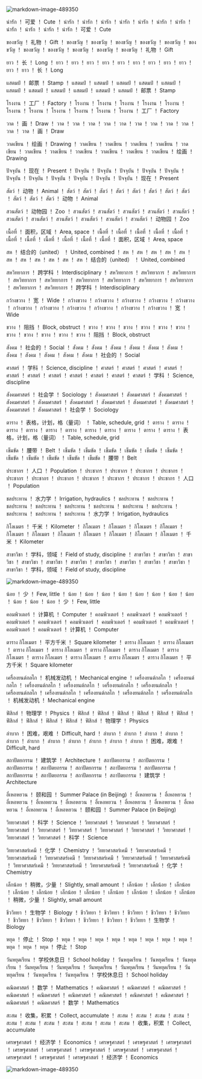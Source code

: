 ![markdown-image-489350](https://github.com/user-attachments/assets/f0238c6a-ec1f-47f0-9c0b-8d2faf2b0597)

น่ารัก	！	可爱	！	Cute	！	น่ารัก	！	น่ารัก	！	น่ารัก	！	น่ารัก	！	น่ารัก	！	น่ารัก	！	น่ารัก	！	น่ารัก	！	น่ารัก	！	น่ารัก	！	น่ารัก	！	可爱	！	Cute

ของขวัญ	！	礼物	！	Gift	！	ของขวัญ	！	ของขวัญ	！	ของขวัญ	！	ของขวัญ	！	ของขวัญ	！	ของขวัญ	！	ของขวัญ	！	ของขวัญ	！	ของขวัญ	！	ของขวัญ	！	ของขวัญ	！	礼物	！	Gift

ยาว	！	长	！	Long	！	ยาว	！	ยาว	！	ยาว	！	ยาว	！	ยาว	！	ยาว	！	ยาว	！	ยาว	！	ยาว	！	ยาว	！	ยาว	！	长	！	Long

แสตมป์	！	邮票	！	Stamp	！	แสตมป์	！	แสตมป์	！	แสตมป์	！	แสตมป์	！	แสตมป์	！	แสตมป์	！	แสตมป์	！	แสตมป์	！	แสตมป์	！	แสตมป์	！	แสตมป์	！	邮票	！	Stamp

โรงงาน	！	工厂	！	Factory	！	โรงงาน	！	โรงงาน	！	โรงงาน	！	โรงงาน	！	โรงงาน	！	โรงงาน	！	โรงงาน	！	โรงงาน	！	โรงงาน	！	โรงงาน	！	โรงงาน	！	工厂	！	Factory

วาด	！	画	！	Draw	！	วาด	！	วาด	！	วาด	！	วาด	！	วาด	！	วาด	！	วาด	！	วาด	！	วาด	！	วาด	！	วาด	！	画	！	Draw

วาดเขียน	！	绘画	！	Drawing	！	วาดเขียน	！	วาดเขียน	！	วาดเขียน	！	วาดเขียน	！	วาดเขียน	！	วาดเขียน	！	วาดเขียน	！	วาดเขียน	！	วาดเขียน	！	วาดเขียน	！	วาดเขียน	！	绘画	！	Drawing

ปัจจุบัน	！	现在	！	Present	！	ปัจจุบัน	！	ปัจจุบัน	！	ปัจจุบัน	！	ปัจจุบัน	！	ปัจจุบัน	！	ปัจจุบัน	！	ปัจจุบัน	！	ปัจจุบัน	！	ปัจจุบัน	！	ปัจจุบัน	！	ปัจจุบัน	！	现在	！	Present

สัตว์	！	动物	！	Animal	！	สัตว์	！	สัตว์	！	สัตว์	！	สัตว์	！	สัตว์	！	สัตว์	！	สัตว์	！	สัตว์	！	สัตว์	！	สัตว์	！	สัตว์	！	动物	！	Animal

สวนสัตว์	！	动物园	！	Zoo	！	สวนสัตว์	！	สวนสัตว์	！	สวนสัตว์	！	สวนสัตว์	！	สวนสัตว์	！	สวนสัตว์	！	สวนสัตว์	！	สวนสัตว์	！	สวนสัตว์	！	สวนสัตว์	！	สวนสัตว์	！	动物园	！	Zoo

เนื้อที่	！	面积，区域	！	Area, space	！	เนื้อที่	！	เนื้อที่	！	เนื้อที่	！	เนื้อที่	！	เนื้อที่	！	เนื้อที่	！	เนื้อที่	！	เนื้อที่	！	เนื้อที่	！	เนื้อที่	！	เนื้อที่	！	面积，区域	！	Area, space

สห	！	结合的（united）	！	United, combined	！	สห	！	สห	！	สห	！	สห	！	สห	！	สห	！	สห	！	สห	！	สห	！	สห	！	สห	！	结合的（united）	！	United, combined

สหวิทยาการ	！	跨学科	！	Interdisciplinary	！	สหวิทยาการ	！	สหวิทยาการ	！	สหวิทยาการ	！	สหวิทยาการ	！	สหวิทยาการ	！	สหวิทยาการ	！	สหวิทยาการ	！	สหวิทยาการ	！	สหวิทยาการ	！	สหวิทยาการ	！	สหวิทยาการ	！	跨学科	！	Interdisciplinary

กว้างขวาง	！	宽	！	Wide	！	กว้างขวาง	！	กว้างขวาง	！	กว้างขวาง	！	กว้างขวาง	！	กว้างขวาง	！	กว้างขวาง	！	กว้างขวาง	！	กว้างขวาง	！	กว้างขวาง	！	กว้างขวาง	！	กว้างขวาง	！	宽	！	Wide

ขวาง	！	阻挡	！	Block, obstruct	！	ขวาง	！	ขวาง	！	ขวาง	！	ขวาง	！	ขวาง	！	ขวาง	！	ขวาง	！	ขวาง	！	ขวาง	！	ขวาง	！	ขวาง	！	阻挡	！	Block, obstruct

สังคม	！	社会的	！	Social	！	สังคม	！	สังคม	！	สังคม	！	สังคม	！	สังคม	！	สังคม	！	สังคม	！	สังคม	！	สังคม	！	สังคม	！	สังคม	！	社会的	！	Social

ศาสตร์	！	学科	！	Science, discipline	！	ศาสตร์	！	ศาสตร์	！	ศาสตร์	！	ศาสตร์	！	ศาสตร์	！	ศาสตร์	！	ศาสตร์	！	ศาสตร์	！	ศาสตร์	！	ศาสตร์	！	ศาสตร์	！	学科	！	Science, discipline

สังคมศาสตร์	！	社会学	！	Sociology	！	สังคมศาสตร์	！	สังคมศาสตร์	！	สังคมศาสตร์	！	สังคมศาสตร์	！	สังคมศาสตร์	！	สังคมศาสตร์	！	สังคมศาสตร์	！	สังคมศาสตร์	！	สังคมศาสตร์	！	สังคมศาสตร์	！	สังคมศาสตร์	！	社会学	！	Sociology

ตาราง	！	表格，计划，格（量词）	！	Table, schedule, grid	！	ตาราง	！	ตาราง	！	ตาราง	！	ตาราง	！	ตาราง	！	ตาราง	！	ตาราง	！	ตาราง	！	ตาราง	！	ตาราง	！	ตาราง	！	表格，计划，格（量词）	！	Table, schedule, grid

เข็มขัด	！	腰带	！	Belt	！	เข็มขัด	！	เข็มขัด	！	เข็มขัด	！	เข็มขัด	！	เข็มขัด	！	เข็มขัด	！	เข็มขัด	！	เข็มขัด	！	เข็มขัด	！	เข็มขัด	！	เข็มขัด	！	腰带	！	Belt

ประชากร	！	人口	！	Population	！	ประชากร	！	ประชากร	！	ประชากร	！	ประชากร	！	ประชากร	！	ประชากร	！	ประชากร	！	ประชากร	！	ประชากร	！	ประชากร	！	ประชากร	！	人口	！	Population

ชลประทาน	！	水力学	！	Irrigation, hydraulics	！	ชลประทาน	！	ชลประทาน	！	ชลประทาน	！	ชลประทาน	！	ชลประทาน	！	ชลประทาน	！	ชลประทาน	！	ชลประทาน	！	ชลประทาน	！	ชลประทาน	！	ชลประทาน	！	水力学	！	Irrigation, hydraulics

กิโลเมตร	！	千米	！	Kilometer	！	กิโลเมตร	！	กิโลเมตร	！	กิโลเมตร	！	กิโลเมตร	！	กิโลเมตร	！	กิโลเมตร	！	กิโลเมตร	！	กิโลเมตร	！	กิโลเมตร	！	กิโลเมตร	！	กิโลเมตร	！	千米	！	Kilometer

สาขาวิชา	！	学科，领域	！	Field of study, discipline	！	สาขาวิชา	！	สาขาวิชา	！	สาขาวิชา	！	สาขาวิชา	！	สาขาวิชา	！	สาขาวิชา	！	สาขาวิชา	！	สาขาวิชา	！	สาขาวิชา	！	สาขาวิชา	！	สาขาวิชา	！	学科，领域	！	Field of study, discipline

![markdown-image-489350](https://github.com/user-attachments/assets/f0238c6a-ec1f-47f0-9c0b-8d2faf2b0597)

น้อย	！	少	！	Few, little	！	น้อย	！	น้อย	！	น้อย	！	น้อย	！	น้อย	！	น้อย	！	น้อย	！	น้อย	！	น้อย	！	น้อย	！	น้อย	！	少	！	Few, little

คอมพิวเตอร์	！	计算机	！	Computer	！	คอมพิวเตอร์	！	คอมพิวเตอร์	！	คอมพิวเตอร์	！	คอมพิวเตอร์	！	คอมพิวเตอร์	！	คอมพิวเตอร์	！	คอมพิวเตอร์	！	คอมพิวเตอร์	！	คอมพิวเตอร์	！	คอมพิวเตอร์	！	คอมพิวเตอร์	！	计算机	！	Computer

ตาราง กิโลเมตร	！	平方千米	！	Square kilometer	！	ตาราง กิโลเมตร	！	ตาราง กิโลเมตร	！	ตาราง กิโลเมตร	！	ตาราง กิโลเมตร	！	ตาราง กิโลเมตร	！	ตาราง กิโลเมตร	！	ตาราง กิโลเมตร	！	ตาราง กิโลเมตร	！	ตาราง กิโลเมตร	！	ตาราง กิโลเมตร	！	ตาราง กิโลเมตร	！	平方千米	！	Square kilometer

เครื่องยนต์กลไก	！	机械发动机	！	Mechanical engine	！	เครื่องยนต์กลไก	！	เครื่องยนต์กลไก	！	เครื่องยนต์กลไก	！	เครื่องยนต์กลไก	！	เครื่องยนต์กลไก	！	เครื่องยนต์กลไก	！	เครื่องยนต์กลไก	！	เครื่องยนต์กลไก	！	เครื่องยนต์กลไก	！	เครื่องยนต์กลไก	！	เครื่องยนต์กลไก	！	机械发动机	！	Mechanical engine

ฟิสิกส์	！	物理学	！	Physics	！	ฟิสิกส์	！	ฟิสิกส์	！	ฟิสิกส์	！	ฟิสิกส์	！	ฟิสิกส์	！	ฟิสิกส์	！	ฟิสิกส์	！	ฟิสิกส์	！	ฟิสิกส์	！	ฟิสิกส์	！	ฟิสิกส์	！	物理学	！	Physics

ลำบาก	！	困难，艰难	！	Difficult, hard	！	ลำบาก	！	ลำบาก	！	ลำบาก	！	ลำบาก	！	ลำบาก	！	ลำบาก	！	ลำบาก	！	ลำบาก	！	ลำบาก	！	ลำบาก	！	ลำบาก	！	困难，艰难	！	Difficult, hard

สถาปัตยกรรม	！	建筑学	！	Architecture	！	สถาปัตยกรรม	！	สถาปัตยกรรม	！	สถาปัตยกรรม	！	สถาปัตยกรรม	！	สถาปัตยกรรม	！	สถาปัตยกรรม	！	สถาปัตยกรรม	！	สถาปัตยกรรม	！	สถาปัตยกรรม	！	สถาปัตยกรรม	！	สถาปัตยกรรม	！	建筑学	！	Architecture

อี๋เหอหยวน	！	颐和园	！	Summer Palace (in Beijing)	！	อี๋เหอหยวน	！	อี๋เหอหยวน	！	อี๋เหอหยวน	！	อี๋เหอหยวน	！	อี๋เหอหยวน	！	อี๋เหอหยวน	！	อี๋เหอหยวน	！	อี๋เหอหยวน	！	อี๋เหอหยวน	！	อี๋เหอหยวน	！	อี๋เหอหยวน	！	颐和园	！	Summer Palace (in Beijing)

วิทยาศาสตร์	！	科学	！	Science	！	วิทยาศาสตร์	！	วิทยาศาสตร์	！	วิทยาศาสตร์	！	วิทยาศาสตร์	！	วิทยาศาสตร์	！	วิทยาศาสตร์	！	วิทยาศาสตร์	！	วิทยาศาสตร์	！	วิทยาศาสตร์	！	วิทยาศาสตร์	！	วิทยาศาสตร์	！	科学	！	Science

วิทยาศาสตร์เคมี	！	化学	！	Chemistry	！	วิทยาศาสตร์เคมี	！	วิทยาศาสตร์เคมี	！	วิทยาศาสตร์เคมี	！	วิทยาศาสตร์เคมี	！	วิทยาศาสตร์เคมี	！	วิทยาศาสตร์เคมี	！	วิทยาศาสตร์เคมี	！	วิทยาศาสตร์เคมี	！	วิทยาศาสตร์เคมี	！	วิทยาศาสตร์เคมี	！	วิทยาศาสตร์เคมี	！	化学	！	Chemistry

เล็กน้อย	！	稍微，少量	！	Slightly, small amount	！	เล็กน้อย	！	เล็กน้อย	！	เล็กน้อย	！	เล็กน้อย	！	เล็กน้อย	！	เล็กน้อย	！	เล็กน้อย	！	เล็กน้อย	！	เล็กน้อย	！	เล็กน้อย	！	เล็กน้อย	！	稍微，少量	！	Slightly, small amount

ชีววิทยา	！	生物学	！	Biology	！	ชีววิทยา	！	ชีววิทยา	！	ชีววิทยา	！	ชีววิทยา	！	ชีววิทยา	！	ชีววิทยา	！	ชีววิทยา	！	ชีววิทยา	！	ชีววิทยา	！	ชีววิทยา	！	ชีววิทยา	！	生物学	！	Biology

หยุด	！	停止	！	Stop	！	หยุด	！	หยุด	！	หยุด	！	หยุด	！	หยุด	！	หยุด	！	หยุด	！	หยุด	！	หยุด	！	หยุด	！	หยุด	！	停止	！	Stop

วันหยุดเรียน	！	学校休息日	！	School holiday	！	วันหยุดเรียน	！	วันหยุดเรียน	！	วันหยุดเรียน	！	วันหยุดเรียน	！	วันหยุดเรียน	！	วันหยุดเรียน	！	วันหยุดเรียน	！	วันหยุดเรียน	！	วันหยุดเรียน	！	วันหยุดเรียน	！	วันหยุดเรียน	！	学校休息日	！	School holiday

คณิตศาสตร์	！	数学	！	Mathematics	！	คณิตศาสตร์	！	คณิตศาสตร์	！	คณิตศาสตร์	！	คณิตศาสตร์	！	คณิตศาสตร์	！	คณิตศาสตร์	！	คณิตศาสตร์	！	คณิตศาสตร์	！	คณิตศาสตร์	！	คณิตศาสตร์	！	คณิตศาสตร์	！	数学	！	Mathematics

สะสม	！	收集，积累	！	Collect, accumulate	！	สะสม	！	สะสม	！	สะสม	！	สะสม	！	สะสม	！	สะสม	！	สะสม	！	สะสม	！	สะสม	！	สะสม	！	สะสม	！	收集，积累	！	Collect, accumulate

เศรษฐศาสตร์	！	经济学	！	Economics	！	เศรษฐศาสตร์	！	เศรษฐศาสตร์	！	เศรษฐศาสตร์	！	เศรษฐศาสตร์	！	เศรษฐศาสตร์	！	เศรษฐศาสตร์	！	เศรษฐศาสตร์	！	เศรษฐศาสตร์	！	เศรษฐศาสตร์	！	เศรษฐศาสตร์	！	เศรษฐศาสตร์	！	经济学	！	Economics

![markdown-image-489350](https://github.com/user-attachments/assets/f0238c6a-ec1f-47f0-9c0b-8d2faf2b0597)


